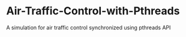 # Air-Traffic-Control-with-Pthreads
A simulation for air traffic control synchronized using pthreads API
